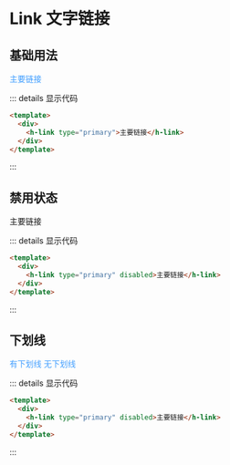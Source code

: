 # Link 文字链接

## 基础用法

<div class="example">
    <div>
        <h-link type="primary"  class="primary">主要链接</h-link>
    </div>

</div>

::: details 显示代码

```html
<template>
  <div>
    <h-link type="primary">主要链接</h-link>
  </div>
</template>
```

:::

## 禁用状态

<div class="example">
    <div>
        <h-link type="primary" disabled>主要链接</h-link>
    </div>

</div>

::: details 显示代码

```html
<template>
  <div>
    <h-link type="primary" disabled>主要链接</h-link>
  </div>
</template>
```

:::

## 下划线

<div class="example">
    <div>
        <h-link type="primary"  class="primary" underline>有下划线</h-link>
        <h-link type="primary"  class="primary" >无下划线</h-link>
    </div>
</div>

::: details 显示代码

```html
<template>
  <div>
    <h-link type="primary" disabled>主要链接</h-link>
  </div>
</template>
```

:::

<style>
   .example a {
        margin-right:10px;
    }
   .primary{
        color:#409eff !important
   }
   
</style>
